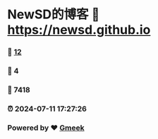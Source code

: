 # NewSD的博客 :link: https://newsd.github.io 
### :page_facing_up: [12](https://newsd.github.io/tag.html) 
### :speech_balloon: 4 
### :hibiscus: 7418 
### :alarm_clock: 2024-07-11 17:27:26 
### Powered by :heart: [Gmeek](https://github.com/Meekdai/Gmeek)
